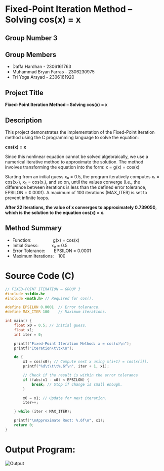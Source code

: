 # Fixed-Point Iteration Method – Solving cos(x) = x

## Group Number 3

## Group Members
- Daffa Hardhan - 2306161763
- Muhammad Bryan Farras - 2306230975
- Tri Yoga Arsyad - 2306161920


## Project Title
**Fixed-Point Iteration Method – Solving cos(x) = x**

## Description
This project demonstrates the implementation of the Fixed-Point Iteration method using the C programming language to solve the equation:

**cos(x) = x**

Since this nonlinear equation cannot be solved algebraically, we use a numerical iterative method to approximate the solution. The method involves transforming the equation into the form:
x = g(x) = cos(x)

Starting from an initial guess x₀ = 0.5, the program iteratively computes x₁ = cos(x₀), x₂ = cos(x₁), and so on, until the values converge (i.e., the difference between iterations is less than the defined error tolerance, EPSILON = 0.0001). A maximum of 100 iterations (MAX_ITER) is set to prevent infinite loops. 

**After 22 iterations, the value of x converges to approximately 0.739050, which is the solution to the equation cos(x) = x.**

## Method Summary
- Function:     g(x) = cos(x)
- Initial Guess:   x₀ = 0.5
- Error Tolerance:  EPSILON = 0.0001
- Maximum Iterations: 100

# Source Code (C)

```c
// FIXED-POINT ITERATION – GROUP 3
#include <stdio.h>
#include <math.h> // Required for cos().

#define EPSILON 0.0001  // Error tolerance.
#define MAX_ITER 100    // Maximum iterations.

int main() {
    float x0 = 0.5; // Initial guess.
    float x1;
    int iter = 0;

    printf("Fixed-Point Iteration Method: x = cos(x)\n");
    printf("Iteration\t\tx\n");

    do {
        x1 = cos(x0); // Compute next x using x(i+1) = cos(x(i)).
        printf("%d\t\t\t%.6f\n", iter + 1, x1);

        // Check if the result is within the error tolerance
        if (fabs(x1 - x0) < EPSILON) {
            break; // Stop if change is small enough.
        }

        x0 = x1; // Update for next iteration.
        iter++;

    } while (iter < MAX_ITER);

    printf("\nApproximate Root: %.6f\n", x1);
    return 0;
}

```

# Output Program:
![Output](https://github.com/user-attachments/assets/2712e396-c450-4869-80a4-522156a111cf)
